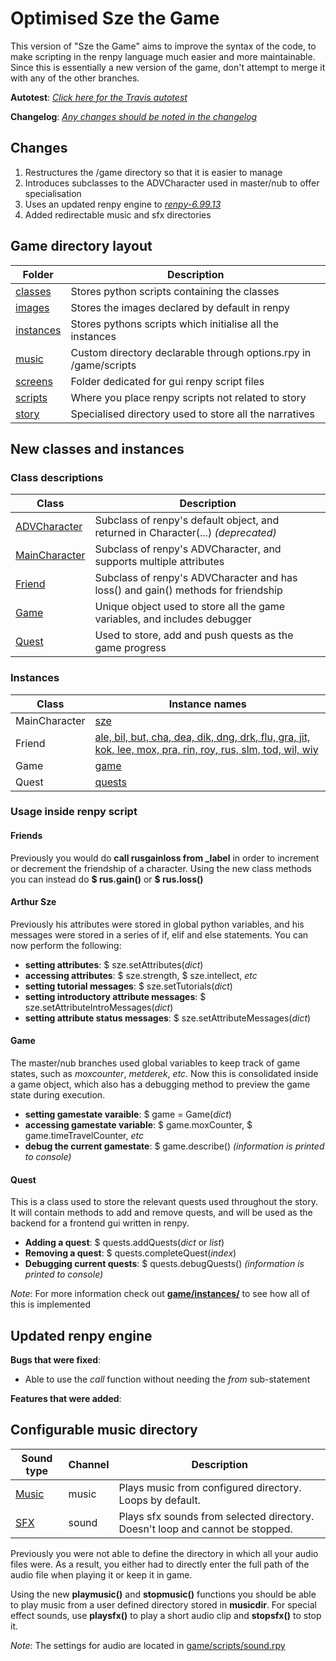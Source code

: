 # Optimised Sze the Game

This version of "Sze the Game" aims to improve the syntax of the code, to make scripting in the renpy language much easier and more maintainable. 
Since this is essentially a new version of the game, don't attempt to merge it with any of the other branches.

**Autotest**: [*Click here for the Travis autotest*](https://travis-ci.org/kfcpaladin/sze-the-game/branches)

**Changelog**: [*Any changes should be noted in the changelog*](./CHANGELOG.md)

## Changes

1. Restructures the /game directory so that it is easier to manage  
2. Introduces subclasses to the ADVCharacter used in master/nub to offer specialisation
3. Uses an updated renpy engine to [*renpy-6.99.13*](https://www.renpy.org/dl/6.99.13/)
4. Added redirectable music and sfx directories

## Game directory layout

| Folder                         | Description                                                       |
| ------------------------------ | ----------------------------------------------------------------- |
| [classes](./game/classes)      | Stores python scripts containing the classes                      |
| [images](./game/images)        | Stores the images declared by default in renpy                    |
| [instances](./game/instances)  | Stores pythons scripts which initialise all the instances         |
| [music](./game/music)          | Custom directory declarable through options.rpy in /game/scripts  |
| [screens](./game/screens)      | Folder dedicated for gui renpy script files                       |
| [scripts](./game/scripts)      | Where you place renpy scripts not related to story                |
| [story](./game/story)          | Specialised directory used to store all the narratives            |

## New classes and instances
### Class descriptions

| Class                                              | Description                                                                       |
| -------------------------------------------------- | --------------------------------------------------------------------------------- |
| [ADVCharacter](./renpy/character.py#L583)          | Subclass of renpy's default object, and returned in Character(...) *(deprecated)* |
| [MainCharacter](./game/classes/MainCharacter.rpy)  | Subclass of renpy's ADVCharacter, and supports multiple attributes                |
| [Friend](./game/classes/Friend.rpy)                | Subclass of renpy's ADVCharacter and has loss() and gain() methods for friendship |
| [Game](./game/classes/Game.rpy)                    | Unique object used to store all the game variables, and includes debugger         |
| [Quest](./game/classes/Quest.rpy)                  | Used to store, add and push quests as the game progress                           |

### Instances

| Class         | Instance names  |
| ------------- | --------------- |
| MainCharacter | [sze](./game/instances/sze.rpy)       |
| Friend        | [ale, bil, but, cha, dea, dik, dng, drk, flu, gra, jit, kok, lee, mox, pra, rin, roy, rus, slm, tod, wil, wiy](./game/instances/friends.rpy) |
| Game          | [game](./game/instances/game.rpy)     |
| Quest         | [quests](./game/instances/quests.rpy) |

### Usage inside renpy script

#### Friends
Previously you would do **call rusgainloss from _label** in order to increment or decrement the friendship of a character. Using the new class methods you can instead do **$ rus.gain()** or **$ rus.loss()**

#### Arthur Sze
Previously his attributes were stored in global python variables, and his messages were stored in a series of if, elif and else statements. You can now perform the following:

* **setting attributes**: $ sze.setAttributes(*dict*)
* **accessing attributes**: $ sze.strength, $ sze.intellect, *etc*
* **setting tutorial messages**: $ sze.setTutorials(*dict*)
* **setting introductory attribute messages**: $ sze.setAttributeIntroMessages(*dict*)
* **setting attribute status messages**: $ sze.setAttributeMessages(*dict*)

#### Game
The master/nub branches used global variables to keep track of game states, such as *moxcounter*, *metderek*, *etc*. Now this is consolidated inside a game object, which also has a debugging method to preview the game state during execution. 

* **setting gamestate varaible**: $ game = Game(*dict*)
* **accessing gamestate variable**: $ game.moxCounter, $ game.timeTravelCounter, *etc*
* **debug the current gamestate**: $ game.describe() *(information is printed to console)*

#### Quest
This is a class used to store the relevant quests used throughout the story. 
It will contain methods to add and remove quests, and will be used as the backend for a frontend gui written in renpy.

* **Adding a quest**: $ quests.addQuests(*dict* or *list*)
* **Removing a quest**: $ quests.completeQuest(*index*)
* **Debugging current quests**: $ quests.debugQuests()  *(information is printed to console)*  

*Note*: For more information check out [**game/instances/**](./game/instances) to see how all of this is implemented

## Updated renpy engine

**Bugs that were fixed**:
* Able to use the *call* function without needing the *from* sub-statement

**Features that were added**:


## Configurable music directory

| Sound type            | Channel | Description                                                                   |
| --------------------- | ------- | ----------------------------------------------------------------------------- |
| [Music](./game/music) | music   | Plays music from configured directory. Loops by default.                      |
| [SFX](./game/sfx)     | sound   | Plays sfx sounds from selected directory. Doesn't loop and cannot be stopped. |

Previously you were not able to define the directory in which all your audio files were. As a result, you either had to directly enter the full path of the audio file when playing it or keep it in game.

Using the new **playmusic()** and **stopmusic()** functions you should be able to play music from a user defined directory stored in **musicdir**.
For special effect sounds, use **playsfx()** to play a short audio clip and **stopsfx()** to stop it.

*Note*: The settings for audio are located in [game/scripts/sound.rpy](./game/scripts/sound.rpy)
